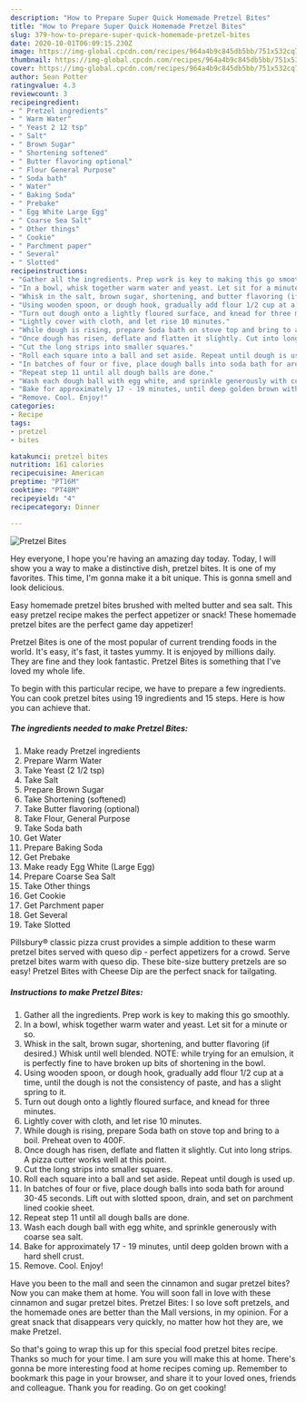 ```yaml
---
description: "How to Prepare Super Quick Homemade Pretzel Bites"
title: "How to Prepare Super Quick Homemade Pretzel Bites"
slug: 379-how-to-prepare-super-quick-homemade-pretzel-bites
date: 2020-10-01T06:09:15.230Z
image: https://img-global.cpcdn.com/recipes/964a4b9c845db5bb/751x532cq70/pretzel-bites-recipe-main-photo.jpg
thumbnail: https://img-global.cpcdn.com/recipes/964a4b9c845db5bb/751x532cq70/pretzel-bites-recipe-main-photo.jpg
cover: https://img-global.cpcdn.com/recipes/964a4b9c845db5bb/751x532cq70/pretzel-bites-recipe-main-photo.jpg
author: Sean Potter
ratingvalue: 4.3
reviewcount: 3
recipeingredient:
- " Pretzel ingredients"
- " Warm Water"
- " Yeast 2 12 tsp"
- " Salt"
- " Brown Sugar"
- " Shortening softened"
- " Butter flavoring optional"
- " Flour General Purpose"
- " Soda bath"
- " Water"
- " Baking Soda"
- " Prebake"
- " Egg White Large Egg"
- " Coarse Sea Salt"
- " Other things"
- " Cookie"
- " Parchment paper"
- " Several"
- " Slotted"
recipeinstructions:
- "Gather all the ingredients. Prep work is key to making this go smoothly."
- "In a bowl, whisk together warm water and yeast. Let sit for a minute or so."
- "Whisk in the salt, brown sugar, shortening, and butter flavoring (if desired.) Whisk until well blended. NOTE: while trying for an emulsion, it is perfectly fine to have broken up bits of shortening in the bowl."
- "Using wooden spoon, or dough hook, gradually add flour 1/2 cup at a time, until the dough is not the consistency of paste, and has a slight spring to it."
- "Turn out dough onto a lightly floured surface, and knead for three minutes."
- "Lightly cover with cloth, and let rise 10 minutes."
- "While dough is rising, prepare Soda bath on stove top and bring to a boil. Preheat oven to 400F."
- "Once dough has risen, deflate and flatten it slightly. Cut into long strips. A pizza cutter works well at this point."
- "Cut the long strips into smaller squares."
- "Roll each square into a ball and set aside. Repeat until dough is used up."
- "In batches of four or five, place dough balls into soda bath for around 30-45 seconds. Lift out with slotted spoon, drain, and set on parchment lined cookie sheet."
- "Repeat step 11 until all dough balls are done."
- "Wash each dough ball with egg white, and sprinkle generously with coarse sea salt."
- "Bake for approximately 17 - 19 minutes, until deep golden brown with a hard shell crust."
- "Remove. Cool. Enjoy!"
categories:
- Recipe
tags:
- pretzel
- bites

katakunci: pretzel bites 
nutrition: 161 calories
recipecuisine: American
preptime: "PT16M"
cooktime: "PT48M"
recipeyield: "4"
recipecategory: Dinner

---
```



![Pretzel Bites](https://img-global.cpcdn.com/recipes/964a4b9c845db5bb/751x532cq70/pretzel-bites-recipe-main-photo.jpg)

Hey everyone, I hope you're having an amazing day today. Today, I will show you a way to make a distinctive dish, pretzel bites. It is one of my favorites. This time, I'm gonna make it a bit unique. This is gonna smell and look delicious.

Easy homemade pretzel bites brushed with melted butter and sea salt. This easy pretzel recipe makes the perfect appetizer or snack! These homemade pretzel bites are the perfect game day appetizer!

Pretzel Bites is one of the most popular of current trending foods in the world. It's easy, it's fast, it tastes yummy. It is enjoyed by millions daily. They are fine and they look fantastic. Pretzel Bites is something that I've loved my whole life.


To begin with this particular recipe, we have to prepare a few ingredients. You can cook pretzel bites using 19 ingredients and 15 steps. Here is how you can achieve that.

<!--inarticleads1-->

##### The ingredients needed to make Pretzel Bites:

1. Make ready  Pretzel ingredients
1. Prepare  Warm Water
1. Take  Yeast (2 1/2 tsp)
1. Take  Salt
1. Prepare  Brown Sugar
1. Take  Shortening (softened)
1. Take  Butter flavoring (optional)
1. Take  Flour, General Purpose
1. Take  Soda bath
1. Get  Water
1. Prepare  Baking Soda
1. Get  Prebake
1. Make ready  Egg White (Large Egg)
1. Prepare  Coarse Sea Salt
1. Take  Other things
1. Get  Cookie
1. Get  Parchment paper
1. Get  Several
1. Take  Slotted


Pillsbury® classic pizza crust provides a simple addition to these warm pretzel bites served with queso dip - perfect appetizers for a crowd. Serve pretzel bites warm with queso dip. These bite-size buttery pretzels are so easy! Pretzel Bites with Cheese Dip are the perfect snack for tailgating. 

<!--inarticleads2-->

##### Instructions to make Pretzel Bites:

1. Gather all the ingredients. Prep work is key to making this go smoothly.
1. In a bowl, whisk together warm water and yeast. Let sit for a minute or so.
1. Whisk in the salt, brown sugar, shortening, and butter flavoring (if desired.) Whisk until well blended. NOTE: while trying for an emulsion, it is perfectly fine to have broken up bits of shortening in the bowl.
1. Using wooden spoon, or dough hook, gradually add flour 1/2 cup at a time, until the dough is not the consistency of paste, and has a slight spring to it.
1. Turn out dough onto a lightly floured surface, and knead for three minutes.
1. Lightly cover with cloth, and let rise 10 minutes.
1. While dough is rising, prepare Soda bath on stove top and bring to a boil. Preheat oven to 400F.
1. Once dough has risen, deflate and flatten it slightly. Cut into long strips. A pizza cutter works well at this point.
1. Cut the long strips into smaller squares.
1. Roll each square into a ball and set aside. Repeat until dough is used up.
1. In batches of four or five, place dough balls into soda bath for around 30-45 seconds. Lift out with slotted spoon, drain, and set on parchment lined cookie sheet.
1. Repeat step 11 until all dough balls are done.
1. Wash each dough ball with egg white, and sprinkle generously with coarse sea salt.
1. Bake for approximately 17 - 19 minutes, until deep golden brown with a hard shell crust.
1. Remove. Cool. Enjoy!


Have you been to the mall and seen the cinnamon and sugar pretzel bites? Now you can make them at home. You will soon fall in love with these cinnamon and sugar pretzel bites. Pretzel Bites: I so love soft pretzels, and the homemade ones are better than the Mall versions, in my opinion. For a great snack that disappears very quickly, no matter how hot they are, we make Pretzel. 

So that's going to wrap this up for this special food pretzel bites recipe. Thanks so much for your time. I am sure you will make this at home. There's gonna be more interesting food at home recipes coming up. Remember to bookmark this page in your browser, and share it to your loved ones, friends and colleague. Thank you for reading. Go on get cooking!

